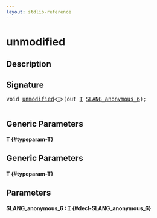 ```yaml
---
layout: stdlib-reference
---
```


# unmodified

## Description





## Signature 

<pre>
void <a href="/stdlib-reference/global-decls/unmodified">unmodified</a>&lt;<a href="/stdlib-reference/global-decls/unmodified#typeparam-T" class="code_type">T</a>&gt;(out <a href="/stdlib-reference/global-decls/unmodified#typeparam-T" class="code_type">T</a> <a href="/stdlib-reference/global-decls/unmodified#decl-SLANG_anonymous_6" class="code_param">SLANG_anonymous_6</a>);

</pre>

## Generic Parameters

#### T {#typeparam-T}

## Generic Parameters

#### T {#typeparam-T}

## Parameters

#### SLANG\_anonymous\_6  : [T](/stdlib-reference/global-decls/unmodified#typeparam-T) {#decl-SLANG_anonymous_6}

